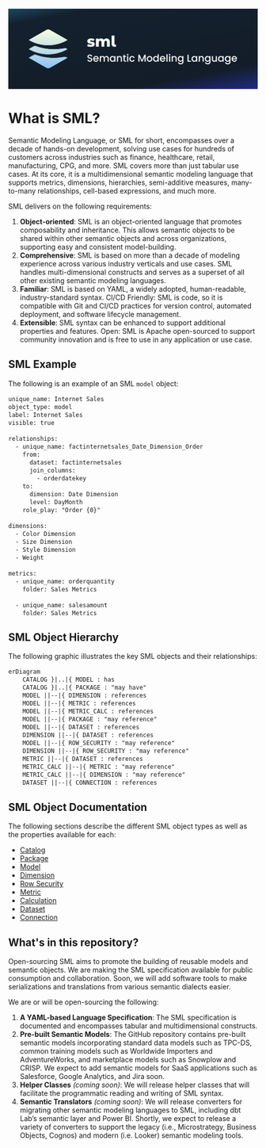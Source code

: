 ![logo](images/sml-logo-large.png)

# What is SML?
Semantic Modeling Language, or SML for short, encompasses over a decade of hands-on development, solving use cases for hundreds of customers across industries such as finance, healthcare, retail, manufacturing, CPG, and more. SML covers more than just tabular use cases. At its core, it is a multidimensional semantic modeling language that supports metrics, dimensions, hierarchies,  semi-additive measures, many-to-many relationships, cell-based expressions, and much more. 

SML delivers on the following requirements:

1. **Object-oriented**: SML is an object-oriented language that promotes composability and inheritance. This allows semantic objects to be shared within other semantic objects and across organizations, supporting easy and consistent model-building.
2. **Comprehensive**: SML is based on more than a decade of modeling experience across various industry verticals and use cases. SML handles multi-dimensional constructs and serves as a superset of all other existing semantic modeling languages.
3. **Familiar**: SML is based on YAML, a widely adopted, human-readable, industry-standard syntax.
CI/CD Friendly: SML is code, so it is compatible with Git and CI/CD practices for version control, automated deployment, and software lifecycle management. 
4. **Extensible**: SML syntax can be enhanced to support additional properties and features.
Open: SML is Apache open-sourced to support community innovation and is free to use in any application or use case.

## SML Example
The following is an example of an SML `model` object:

```
unique_name: Internet Sales
object_type: model
label: Internet Sales
visible: true

relationships:
  - unique_name: factinternetsales_Date_Dimension_Order
    from:
      dataset: factinternetsales
      join_columns:
        - orderdatekey
    to:
      dimension: Date Dimension
      level: DayMonth
    role_play: "Order {0}"

dimensions:
  - Color Dimension
  - Size Dimension
  - Style Dimension
  - Weight

metrics:
  - unique_name: orderquantity
    folder: Sales Metrics

  - unique_name: salesamount
    folder: Sales Metrics
```

## SML Object Hierarchy
The following graphic illustrates the key SML objects and their relationships:

```mermaid
erDiagram
    CATALOG }|..|{ MODEL : has
    CATALOG }|..|{ PACKAGE : "may have"
    MODEL ||--|{ DIMENSION : references
    MODEL ||--|{ METRIC : references
    MODEL ||--|{ METRIC_CALC : references
    MODEL ||--|{ PACKAGE : "may reference"
    MODEL ||--|{ DATASET : references
    DIMENSION ||--|{ DATASET : references
    MODEL ||--|{ ROW_SECURITY : "may reference"
    DIMENSION ||--|{ ROW_SECURITY : "may reference"
    METRIC ||--|{ DATASET : references
    METRIC_CALC ||--|{ METRIC : "may reference"
    METRIC_CALC ||--|{ DIMENSION : "may reference"
    DATASET ||--|{ CONNECTION : references
```

## SML Object Documentation

The following sections describe the different SML object types as well
as the properties available for each:

- [Catalog](sml-reference/catalog.md)
- [Package](sml-reference/package.md)
- [Model](sml-reference/model.md)
- [Dimension](sml-reference/dimension.md)
- [Row Security](sml-reference/row-security.md)
- [Metric](sml-reference/metric.md)
- [Calculation](sml-reference/calculation.md)
- [Dataset](sml-reference/dataset.md)
- [Connection](sml-reference/connection.md)

## What's in this repository?

Open-sourcing SML aims to promote the building of reusable models and semantic objects. We are making the SML specification available for public consumption and collaboration. Soon, we will add software tools to make serializations and translations from various semantic dialects easier.

We are or will be open-sourcing the following:

1. **A YAML-based Language Specification**: The SML specification is documented and encompasses tabular and multidimensional constructs.
2. **Pre-built Semantic Models**: The GitHub repository contains pre-built semantic models incorporating standard data models such as TPC-DS, common training models such as Worldwide Importers and AdventureWorks, and marketplace models such as Snowplow and CRISP. We expect to add semantic models for SaaS applications such as Salesforce, Google Analytics, and Jira soon.
3. **Helper Classes** *(coming soon)*: We will release helper classes that will facilitate the programmatic reading and writing of SML syntax.
4. **Semantic Translators** *(coming soon)*: We will release converters for migrating other semantic modeling languages to SML, including dbt Lab’s semantic layer and Power BI. Shortly, we expect to release a variety of converters to support the legacy (i.e., Microstrategy, Business Objects, Cognos) and modern (i.e. Looker) semantic modeling tools. 

